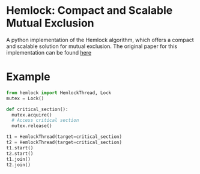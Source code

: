 # Hemlock: Compact and Scalable Mutual Exclusion

A python implementation of the Hemlock algorithm, which offers a compact and scalable solution for mutual exclusion.
The original paper for this implementation can be found [here](https://dl.acm.org/doi/10.1145/3409964.3461805)

# Example

```py
from hemlock import HemlockThread, Lock
mutex = Lock()

def critical_section():
  mutex.acquire()
  # Access critical section
  mutex.release()

t1 = HemlockThread(target=critical_section)
t2 = HemlockThread(target=critical_section)
t1.start()
t2.start()
t1.join()
t2.join()
```
